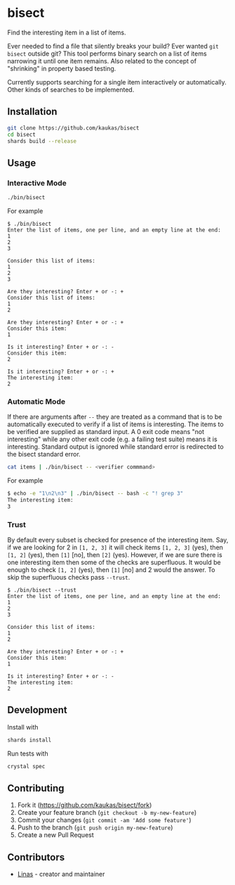 # bisect

Find the interesting item in a list of items.

Ever needed to find a file that silently breaks your build? Ever wanted `git bisect` outside git? This tool performs binary search on a list of items narrowing it until one item remains. Also related to the concept of "shrinking" in property based testing.

Currently supports searching for a single item interactively or automatically. Other kinds of searches to be implemented.

## Installation

```bash
git clone https://github.com/kaukas/bisect
cd bisect
shards build --release
```

## Usage

### Interactive Mode

```bash
./bin/bisect
```

For example

```
$ ./bin/bisect
Enter the list of items, one per line, and an empty line at the end:
1
2
3

Consider this list of items:
1
2
3

Are they interesting? Enter + or -: +
Consider this list of items:
1
2

Are they interesting? Enter + or -: +
Consider this item:
1

Is it interesting? Enter + or -: -
Consider this item:
2

Is it interesting? Enter + or -: +
The interesting item:
2
```

### Automatic Mode

If there are arguments after `--` they are treated as a command that is to be automatically executed to verify if a list of items is interesting. The items to be verified are supplied as standard input. A 0 exit code means "not interesting" while any other exit code (e.g. a failing test suite) means it is interesting. Standard output is ignored while standard error is redirected to the bisect standard error.

```bash
cat items | ./bin/bisect -- <verifier commmand>
```

For example

```bash
$ echo -e "1\n2\n3" | ./bin/bisect -- bash -c "! grep 3"
The interesting item:
3
```

### Trust

By default every subset is checked for presence of the interesting item. Say, if we are looking for 2 in `[1, 2, 3]` it will check items `[1, 2, 3]` (yes), then `[1, 2]` (yes), then `[1]` [no], then `[2]` (yes). However, if we are sure there is one interesting item then some of the checks are superfluous. It would be enough to check `[1, 2]` (yes), then `[1]` [no] and 2 would the answer. To skip the superfluous checks pass `--trust`.

```
$ ./bin/bisect --trust
Enter the list of items, one per line, and an empty line at the end:
1
2
3

Consider this list of items:
1
2

Are they interesting? Enter + or -: +
Consider this item:
1

Is it interesting? Enter + or -: -
The interesting item:
2
```

## Development

Install with

```bash
shards install
```

Run tests with

```bash
crystal spec
```

## Contributing

1. Fork it (<https://github.com/kaukas/bisect/fork>)
2. Create your feature branch (`git checkout -b my-new-feature`)
3. Commit your changes (`git commit -am 'Add some feature'`)
4. Push to the branch (`git push origin my-new-feature`)
5. Create a new Pull Request

## Contributors

- [Linas](https://github.com/kaukas) - creator and maintainer
